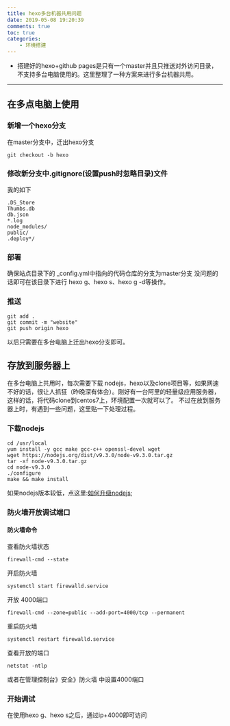 ```yaml
---
title: hexo多台机器共用问题
date: 2019-05-08 19:20:39
comments: true
toc: true
categories:
	- 环境搭建
---
```

   *  搭建好的hexo+github pages是只有一个master并且只推送对外访问目录，不支持多台电脑使用的。这里整理了一种方案来进行多台机器共用。
   <!--more-->

---
## 在多点电脑上使用
### 新增一个hexo分支
在master分支中，迁出hexo分支
```
git checkout -b hexo
```
### 修改新分支中.gitignore(设置push时忽略目录)文件
我的如下
```
.DS_Store
Thumbs.db
db.json
*.log
node_modules/
public/
.deploy*/
```
### 部署
  确保站点目录下的 _config.yml中指向的代码仓库的分支为master分支
没问题的话即可在该目录下进行 hexo g、hexo s、hexo g -d等操作。

### 推送
```
git add .
git commit -m "website"
git push origin hexo
```
以后只需要在多台电脑上迁出hexo分支即可。

## 存放到服务器上
在多台电脑上共用时，每次需要下载 nodejs，hexo以及clone项目等，如果网速不好的话，很让人抓狂（昨晚深有体会）。刚好有一台阿里的轻量级应用服务器，这样的话，将代码clone到centos7上，环境配置一次就可以了。
不过在放到服务器上时，有遇到一些问题，这里贴一下处理过程。
### 下载nodejs
```
cd /usr/local
yum install -y gcc make gcc-c++ openssl-devel wget
wget https://nodejs.org/dist/v9.3.0/node-v9.3.0.tar.gz
tar -xf node-v9.3.0.tar.gz
cd node-v9.3.0
./configure
make && make install
```
如果nodejs版本较低，点这里:[如何升级nodejs](https://jingyan.baidu.com/article/574c52197e42b96c8d9dc115.html);
### 防火墙开放调试端口
#### 防火墙命令

查看防火墙状态
```
firewall-cmd --state
```

开启防火墙
```
systemctl start firewalld.service
```

开放 4000端口
```
firewall-cmd --zone=public --add-port=4000/tcp --permanent
```

重启防火墙
```
systemctl restart firewalld.service
```

查看开放的端口
```
netstat -ntlp
```
或者在管理控制台》安全》防火墙 中设置4000端口

### 开始调试
在使用hexo g、hexo s之后，通过ip+4000即可访问
